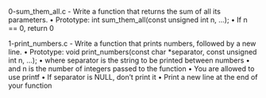 0-sum_them_all.c - Write a function that returns the sum of all its parameters.
      • Prototype: int sum_them_all(const unsigned int n, ...);
      • If n == 0, return 0

1-print_numbers.c - Write a function that prints numbers, followed by a new line.
      • Prototype: void print_numbers(const char *separator, const unsigned int n, ...);
      • where separator is the string to be printed between numbers
      • and n is the number of integers passed to the function
      • You are allowed to use printf
      • If separator is NULL, don’t print it
      • Print a new line at the end of your function